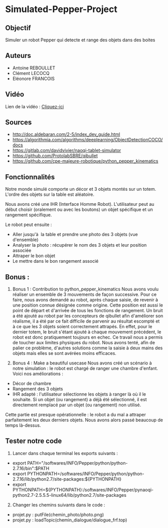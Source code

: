 # Simulated-Pepper-Project

## Objectif
Simuler un robot Pepper qui detecte et range des objets dans des boites

## Auteurs
* Antoine REBOULLET
* Clément LECOCQ
* Eléonore FRANCOIS

## Vidéo
Lien de la vidéo : [Cliquez-ici](https://www.youtube.com/watch?v=dzhw34h5zZk)

## Sources
* http://doc.aldebaran.com/2-5/index_dev_guide.html
* https://algorithmia.com/algorithms/deeplearning/ObjectDetectionCOCO/docs
* https://gitlab.com/davidvivier/naoqi-tablet-simulator
* https://github.com/ProtolabSBRE/qibullet
* https://github.com/cpe-majeure-robotique/python_pepper_kinematics

## Fonctionnalités
Notre monde simulé comporte un décor et 3 objets montés sur un totem. L'ordre des objets sur la table est aléatoire.

Nous avons créé une IHR (Interface Homme Robot). L'utilisateur peut au début choisir (oralement ou avec les boutons) un objet spécifique et un rangement spécifique.

Le robot peut ensuite :
* Aller jusqu'à  la table et prendre une photo des 3 objets (vue d'ensemble)
* Analyser la photo : récupérer le nom des 3 objets et leur position associée
* Attraper le bon objet
* Le mettre dans le bon rangement associé

## Bonus : 
1. Bonus 1 : Contribution to python_pepper_kinematics
Nous avons voulu réaliser un ensemble de 3 mouvements de façon successive. Pour ce faire, nous avons demandé au robot, après chaque saisie, de revenir à une position connue désignée comme origine. Cette position est aussi le point de départ et d'arrivée de tous les fonctions de rangement.
Un bruit a été ajouté au robot par les concepteurs de qibullet afin d'améliorer son réalisme, il a été par ce fait difficile de parvenir au résultat escompté et à ce que les 3 objets soient correctement attrapés. En effet, pour le dernier totem, le bruit s'étant ajouté à chaque mouvement précédent, le robot est donc pratiquement toujours en echec.
Ce travail nous a permis de toucher aux limites physiques du robot. Nous avons tenté, afin de palier ce problème, d'autres solutions comme la saisie à deux mains des objets mais elles se sont avérées moins efficaces.

2. Bonus 4 : Make a beautiful usecase
Nous avons créé un scénario à notre simulation : le robot est chargé de ranger une chambre d'enfant. 
Voici nos améliorations :
* Décor de chambre
* Rangement des 3 objets 
* IHR adapté : l'utilisateur sélectionne les objets à ranger là où il le souhaite. Si un objet (ou rangement) a déjà été sélectionné, il est directement remplacé par un objet (ou rangement) non utilisé.

Cette partie est presque opérationnelle : le robot a du mal a attraper parfaitement les deux derniers objets. Nous avons alors passé beaucoup de temps là-dessus.

## Tester notre code
1. Lancer dans chaque terminal les exports suivants :
* export PATH="/softwares/INFO/Pepper/python/python-2.7.16/bin":$PATH
* export PYTHONPATH=/softwares/INFO/Pepper/python/python-2.7.16/lib/python2.7/site-packages:${PYTHONPATH}
* export PYTHONPATH=${PYTHONPATH}:/softwares/INFO/Pepper/pynaoqi-python2.7-2.5.5.5-linux64/lib/python2.7/site-packages


2. Changer les chemins suivants dans le code :
* projet.py : putFile(chemin_photo/photo.png)
* projet.py : loadTopic(chemin_dialogue/dialogue_frf.top)


